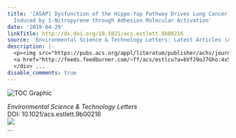 ```yaml
---
title: '[ASAP] Dysfunction of the Hippo-Yap Pathway Drives Lung Cancer Metastasis
  Induced by 1-Nitropyrene through Adhesion Molecular Activation'
date: '2019-04-29'
linkTitle: http://dx.doi.org/10.1021/acs.estlett.9b00216
source: 'Environmental Science & Technology Letters: Latest Articles (ACS Publications)'
description: |-
  <p><img src="https://pubs.acs.org/appl/literatum/publisher/achs/journals/content/estlcu/0/estlcu.ahead-of-print/acs.estlett.9b00216/20190429/images/medium/ez-2019-00216b_0005.gif" alt="TOC Graphic"/></p><div><cite>Environmental Science & Technology Letters</cite></div><div>DOI: 10.1021/acs.estlett.9b00216</div><div class="feedflare">
  <a href="http://feeds.feedburner.com/~ff/acs/estlcu?a=bVfJ9oJ7Gho:4x50o0N-zeU:yIl2AUoC8zA"><img src="http://feeds.feedburner.com/~ff/acs/estlcu?d=yIl2AUoC8zA" border="0"></img></a>
  </div> ...
disable_comments: true
---
```

<p><img src="https://pubs.acs.org/appl/literatum/publisher/achs/journals/content/estlcu/0/estlcu.ahead-of-print/acs.estlett.9b00216/20190429/images/medium/ez-2019-00216b_0005.gif" alt="TOC Graphic"/></p><div><cite>Environmental Science & Technology Letters</cite></div><div>DOI: 10.1021/acs.estlett.9b00216</div><div class="feedflare">
<a href="http://feeds.feedburner.com/~ff/acs/estlcu?a=bVfJ9oJ7Gho:4x50o0N-zeU:yIl2AUoC8zA"><img src="http://feeds.feedburner.com/~ff/acs/estlcu?d=yIl2AUoC8zA" border="0"></img></a>
</div> ...